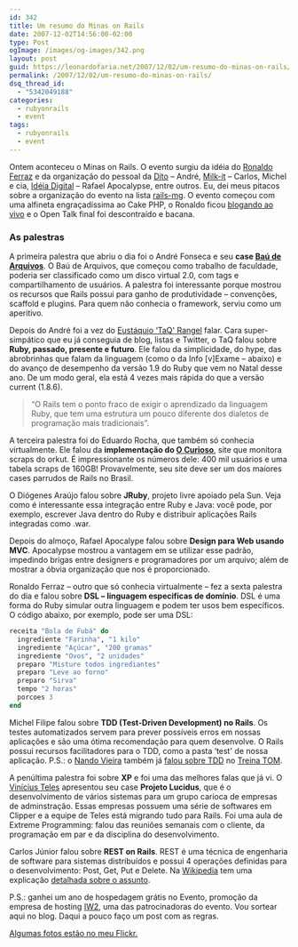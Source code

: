 ```yaml
---
id: 342
title: Um resumo do Minas on Rails
date: 2007-12-02T14:56:00-02:00
type: Post
ogImage: /images/og-images/342.png
layout: post
guid: https://leonardofaria.net/2007/12/02/um-resumo-do-minas-on-rails/
permalink: /2007/12/02/um-resumo-do-minas-on-rails/
dsq_thread_id:
  - "5342049188"
categories:
  - rubyonrails
  - event
tags:
  - rubyonrails
  - event
---
```

Ontem aconteceu o Minas on Rails. O evento surgiu da idéia do [Ronaldo Ferraz](http://logbr.reflectivesurface.com/) e da organização do pessoal da [Dito](http://www.dito.com.br) – André, [Milk-it](http://www.milk-it.net/) – Carlos, Michel e cia, [Idéia Digital](http://www.ideiadigital.ppg.br/) – Rafael Apocalypse, entre outros. Eu, dei meus pitacos sobre a organização do evento na lista [rails-mg](http://groups.google.com.br/group/rails-mg?hl=pt-BR). O evento começou com uma alfineta engraçadíssima ao Cake PHP, o Ronaldo ficou [blogando ao vivo](http://logbr.reflectivesurface.com/2007/12/01/minas-on-rails-o-trem-esta-rolando/) e o Open Talk final foi descontraído e bacana.

### As palestras

A primeira palestra que abriu o dia foi o André Fonseca e seu **case [Baú de Arquivos](http://www.baudearquivos.com)**. O Baú de Arquivos, que começou como trabalho de faculdade, poderia ser classificado como um disco virtual 2.0, com tags e compartilhamento de usuários. A palestra foi interessante porque mostrou os recursos que Rails possui para ganho de produtividade – convenções, scaffold e plugins. Para quem não conhecia o framework, serviu como um aperitivo.

Depois do André foi a vez do [Eustáquio &#8216;TaQ' Rangel](http://www.eustaquiorangel.com/) falar. Cara super-simpático que eu já conseguia de blog, listas e Twitter, o TaQ falou sobre **Ruby, passado, presente e futuro**. Ele falou da simplicidade, do hype, das abrobrinhas que falam da linguagem (como o da Info [v]Exame – abaixo) e do avanço de desempenho da versão 1.9 do Ruby que vem no Natal desse ano. De um modo geral, ela está 4 vezes mais rápida do que a versão current (1.8.6).

> &#8220;O Rails tem o ponto fraco de exigir o aprendizado da linguagem Ruby, que tem uma estrutura um pouco diferente dos dialetos de programação mais tradicionais&#8221;.

A terceira palestra foi do Eduardo Rocha, que também só conhecia virtualmente. Ele falou da **implementação do [O Curioso](http://www.ocurioso.com)**, site que monitora scraps do orkut. É impressionante os números dele: 400 mil usuários e uma tabela scraps de 160GB! Provavelmente, seu site deve ser um dos maiores cases parrudos de Rails no Brasil.

O Diógenes Araújo falou sobre **JRuby**, projeto livre apoiado pela Sun. Veja como é interessante essa integração entre Ruby e Java: você pode, por exemplo, escrever Java dentro do Ruby e distribuir aplicações Rails integradas como .war.

Depois do almoço, Rafael Apocalype falou sobre **Design para Web usando MVC**. Apocalypse mostrou a vantagem em se utilizar esse padrão, impedindo brigas entre designers e programadores por um arquivo; além de mostrar a óbvia organização que nos é proporcionado.

Ronaldo Ferraz – outro que só conhecia virtualmente – fez a sexta palestra do dia e falou sobre **DSL – linguagem especificas de domínio**. DSL é uma forma do Ruby simular outra linguagem e podem ter usos bem específicos. O código abaixo, por exemplo, pode ser uma DSL:

```ruby
receita "Bola de Fubá" do
  ingrediente "Farinha", "1 kilo"
  ingrediente "Açúcar", "200 gramas"
  ingrediente "Ovos", "2 unidades"
  preparo "Misture todos ingrediantes"
  preparo "Leve ao forno"
  preparo "Sirva"
  tempo "2 horas"
  porcoes 3
end
```

Michel Filipe falou sobre **TDD (Test-Driven Development) no Rails**. Os testes automatizados servem para prever possíveis erros em nossas aplicações e são uma ótima recomendação para quem desenvolve. O Rails possui recursos facilitadores para o TDD, como a pasta &#8216;test' de nossa aplicação. P.S.: o [Nando Vieira](http://www.simplesideias.com.br/) também já [falou sobre TDD](http://www.treinatom.com.br/betaEventos/TestDriverDevelopmentNoRailsNandoVieira.rar) no [Treina TOM](http://www.treinatom.com.br/betaEventos).

A penúltima palestra foi sobre **XP** e foi uma das melhores falas que já vi. O [Vinícius Teles](http://www.improveit.com.br/vinicius) apresentou seu case **Projeto Lucidus**, que é o desenvolvimento de vários sistemas para um grupo carioca de empresas de adminstração. Essas empresas possuem uma série de softwares em Clipper e a equipe de Teles está migrando tudo para Rails. Foi uma aula de Extreme Programming: falou das reuniões semanais com o cliente, da programação em par e da disciplina do desenvolvimento.

Carlos Júnior falou sobre **REST on Rails**. REST é uma técnica de engenharia de software para sistemas distribuídos e possui 4 operações definidas para o desenvolvimento: Post, Get, Put e Delete. Na [Wikipedia](http://pt.wikipedia.org/) tem uma explicação [detalhada sobre o assunto](http://pt.wikipedia.org/wiki/REST).

P.S.: ganhei um ano de hospedagem grátis no Evento, promoção da empresa de hosting [IW2](http://www.iw2servers.com.br/), uma das patrocinadoras do evento. Vou sortear aqui no blog. Daqui a pouco faço um post com as regras.

[Algumas fotos estão no meu Flickr.](http://flickr.com/photos/leonardofaria/sets/72157603362887798/)
